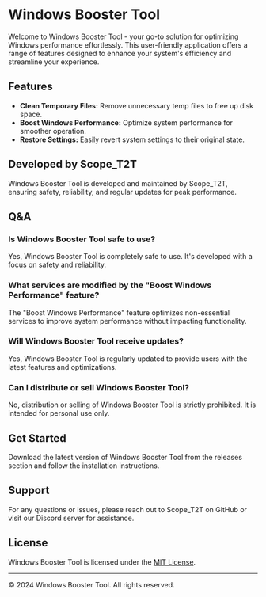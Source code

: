# Windows Booster Tool

Welcome to Windows Booster Tool - your go-to solution for optimizing Windows performance effortlessly. This user-friendly application offers a range of features designed to enhance your system's efficiency and streamline your experience.

## Features
- **Clean Temporary Files:** Remove unnecessary temp files to free up disk space.
- **Boost Windows Performance:** Optimize system performance for smoother operation.
- **Restore Settings:** Easily revert system settings to their original state.

## Developed by Scope_T2T
Windows Booster Tool is developed and maintained by Scope_T2T, ensuring safety, reliability, and regular updates for peak performance.

## Q&A

### Is Windows Booster Tool safe to use?
Yes, Windows Booster Tool is completely safe to use. It's developed with a focus on safety and reliability.

### What services are modified by the "Boost Windows Performance" feature?
The "Boost Windows Performance" feature optimizes non-essential services to improve system performance without impacting functionality.

### Will Windows Booster Tool receive updates?
Yes, Windows Booster Tool is regularly updated to provide users with the latest features and optimizations.

### Can I distribute or sell Windows Booster Tool?
No, distribution or selling of Windows Booster Tool is strictly prohibited. It is intended for personal use only.

## Get Started
Download the latest version of Windows Booster Tool from the releases section and follow the installation instructions.

## Support
For any questions or issues, please reach out to Scope_T2T on GitHub or visit our Discord server for assistance.

## License
Windows Booster Tool is licensed under the [MIT License](LICENSE).

---
© 2024 Windows Booster Tool. All rights reserved.
